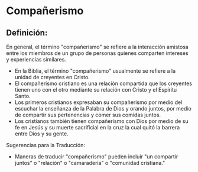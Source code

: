 # Compañerismo

## Definición: 

En general, el término "compañerismo" se refiere a la interacción amistosa entre los miembros de un grupo de personas quienes comparten intereses y experiencias similares.

* En la Biblia, el término "compañerismo" usualmente se refiere a la unidad de creyentes en Cristo.
* El compañerismo cristiano es una relación compartida que los creyentes tienen uno con el otro mediante su relación con Cristo y el Espíritu Santo.
* Los primeros cristianos expresaban su compañerismo por medio del escuchar la enseñanza de la Palabra de Dios y orando juntos, por medio de compartir sus pertenencias y comer sus comidas juntos.
* Los cristianos también tienen compañerismo con Dios por medio de su fe en Jesús y su muerte sacrificial en la cruz la cual quitó la barrera entre Dios y su gente.

Sugerencias para la Traducción:

* Maneras de traducir "compañerismo" pueden incluir "un compartir juntos" o "relación" o "camaradería" o "comunidad cristiana."

